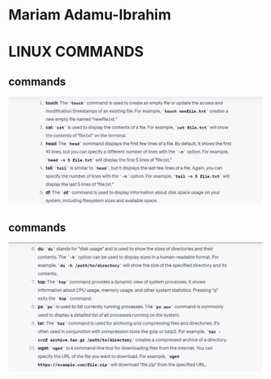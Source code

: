 # Mariam Adamu-Ibrahim

# LINUX COMMANDS 
## commands 
![Commands1](Images/linux_commands1.PNG)


## commands
![Commands1b](Images/linux_commands2.PNG)